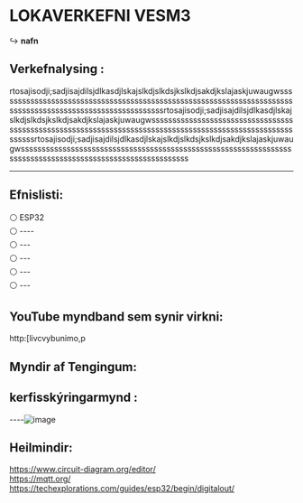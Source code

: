 # LOKAVERKEFNI VESM3

↪️   **nafn** 

## Verkefnalysing :
rtosajisodji;sadjisajdilsjdlkasdjlskajslkdjslkdsjkslkdjsakdjkslajaskjuwaugwssssssssssssssssssssssssssssssssssssssssssssssssssssssssssssssssssssssssssssssssssssssssssssssssssssssssssssrtosajisodji;sadjisajdilsjdlkasdjlskajslkdjslkdsjkslkdjsakdjkslajaskjuwaugwssssssssssssssssssssssssssssssssssssssssssssssssssssssssssssssssssssssssssssssssssssssssssssssssssssssssssssrtosajisodji;sadjisajdilsjdlkasdjlskajslkdjslkdsjkslkdjsakdjkslajaskjuwaugwssssssssssssssssssssssssssssssssssssssssssssssssssssssssssssssssssssssssssssssssssssssssssssssssssssssssssss

-------------------------------------------------------------------------------------------------------------------------------------------------------------------------

## Efnislisti:
⚪ ESP32 <br>
⚪ ---- <br>
⚪ --- <br>
⚪ --- <br>
⚪ --- <br>
⚪ --- <br>

##  YouTube myndband sem synir virkni: <br>
http:[livcvybunimo,p


## Myndir af Tengingum:


## kerfisskýringarmynd :
----![image](https://user-images.githubusercontent.com/97167360/236170807-c4c17fbe-a6ae-4036-865d-6e4b96bc6b29.png)


## Heilmindir:
https://www.circuit-diagram.org/editor/ <br>
https://mqtt.org/ <br>
https://techexplorations.com/guides/esp32/begin/digitalout/ <br>


